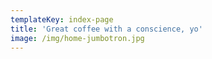 ```yaml
---
templateKey: index-page
title: 'Great coffee with a conscience, yo'
image: /img/home-jumbotron.jpg
---
```

